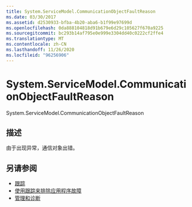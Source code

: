 ```yaml
---
title: System.ServiceModel.CommunicationObjectFaultReason
ms.date: 03/30/2017
ms.assetid: d2530933-bfba-4b20-aba6-b1f99e97699d
ms.openlocfilehash: 0da888104818d91b679e6d29c105627f670a9225
ms.sourcegitcommit: bc293b14af795e0e999e3304dd40c0222cf2ffe4
ms.translationtype: MT
ms.contentlocale: zh-CN
ms.lasthandoff: 11/26/2020
ms.locfileid: "96256906"
---
```

# <a name="systemservicemodelcommunicationobjectfaultreason"></a>System.ServiceModel.CommunicationObjectFaultReason

System.ServiceModel.CommunicationObjectFaultReason  
  
## <a name="description"></a>描述  

 由于出现异常，通信对象出错。  
  
## <a name="see-also"></a>另请参阅

- [跟踪](index.md)
- [使用跟踪来排除应用程序故障](using-tracing-to-troubleshoot-your-application.md)
- [管理和诊断](../index.md)
